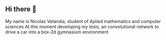 ## Hi there 👋

My name is Nicolas Velandia, student of Aplied mathematics and computer sciences
At this moment developing my tesis, an convolutional network to drive a car into 
a box-2d gymnasium environment

<!--
**NicolasCode/NicolasCode** is a ✨ _special_ ✨ repository because its `README.md` (this file) appears on your GitHub profile.

Here are some ideas to get you started:

- 🔭 I’m currently working on ...
- 🌱 I’m currently learning ...
- 👯 I’m looking to collaborate on ...
- 🤔 I’m looking for help with ...
- 💬 Ask me about ...
- 📫 How to reach me: ...
- 😄 Pronouns: ...
- ⚡ Fun fact: ...
-->
